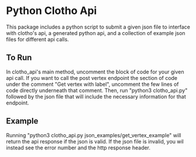 # Python Clotho Api 

This package includes a python script to submit a given json file to interface with clotho's api, a generated python api, and a collection of example json files for different api calls.

## To Run

In clotho_api's main method, uncomment the block of code for your given api call. If you want to call the post vertex endpoint the section of code under the comment "Get vertex with label", 
uncomment the few lines of code directly underneath that comment. Then, run "python3 clotho_api.py" followed by the json file that will include the necessary information for that endpoint.

## Example

Running "python3 clotho_api.py json_examples/get_vertex_example" will return the api response if the json is valid.
If the json file is invalid, you wil instead see the error number and the http response header.
